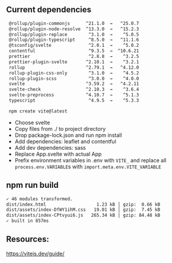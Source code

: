 ## Current dependencies

```bash
 @rollup/plugin-commonjs      ^21.1.0  →   ^25.0.7
 @rollup/plugin-node-resolve  ^13.3.0  →   ^15.2.3
 @rollup/plugin-replace        ^3.1.0  →    ^5.0.5
 @rollup/plugin-typescript     ^8.5.0  →   ^11.1.6
 @tsconfig/svelte              ^2.0.1  →    ^5.0.2
 contentful                    ^9.3.5  →  ^10.6.21
 prettier                      ^2.8.8  →    ^3.2.5
 prettier-plugin-svelte       ^2.10.1  →    ^3.2.1
 rollup                       ^2.79.1  →   ^4.12.0
 rollup-plugin-css-only        ^3.1.0  →    ^4.5.2
 rollup-plugin-scss            ^3.0.0  →    ^4.0.0
 svelte                       ^3.59.2  →   ^4.2.11
 svelte-check                 ^2.10.3  →    ^3.6.4
 svelte-preprocess            ^4.10.7  →    ^5.1.3
 typescript                    ^4.9.5  →    ^5.3.3
 ```

```bash
 npm create vite@latest
 ```

 - Choose svelte
 - Copy files from ./<project-name> to project directory
 - Drop package-lock.json and run npm install
 - Add dependencies: leaflet and contentful
 - Add dev dependencies: sass
 - Replace App.svelte with actual App
 - Prefix environment variables in .env with `VITE_` and replace all `process.env.VARIABLE`s with `import.meta.env.VITE_VARIABLE` 

 ## npm run build 

 ```bash
 ✓ 46 modules transformed.
dist/index.html                   1.23 kB │ gzip:  0.66 kB
dist/assets/index-DfWY1ihM.css   19.01 kB │ gzip:  7.45 kB
dist/assets/index-CPtvyui6.js   265.34 kB │ gzip: 84.48 kB
✓ built in 857ms
```

 ## Resources:

 https://vitejs.dev/guide/